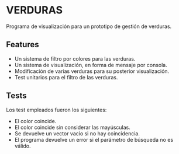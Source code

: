 # VERDURAS
Programa de visualización para un prototipo de gestión de verduras.


## Features

- Un sistema de filtro por colores para las verduras.
- Un sistema de visualización, en forma de mensaje por consola.
- Modificación de varias verduras para su posterior visualización.
- Test unitarios para el filtro de las verduras.


## Tests
Los test empleados fueron los siguientes:
- El color coincide.
- El color coincide sin considerar las mayúsculas.
- Se devuelve un vector vacío si no hay coincidencia.
- El programa devuelve un error si el parámetro de búsqueda no es válido.
